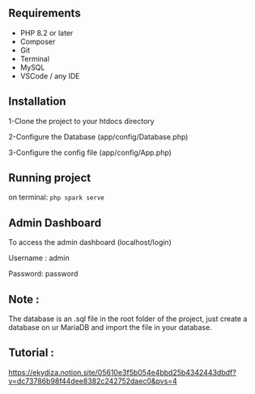 ## Requirements

* PHP 8.2 or later
* Composer
* Git
* Terminal
* MySQL
* VSCode / any IDE

## Installation

1-Clone the project to your htdocs directory

2-Configure the Database (app/config/Database.php)

3-Configure the config file (app/config/App.php)

## Running project
on terminal: `php spark serve`

## Admin Dashboard
To access the admin dashboard (localhost/login)

Username : admin

Password: password

## Note :

The database is an .sql file in the root folder of the project, just create a database on ur MariaDB and import the file in your database.

## Tutorial :
https://ekydiza.notion.site/05610e3f5b054e4bbd25b4342443dbdf?v=dc73786b98f44dee8382c242752daec0&pvs=4 
